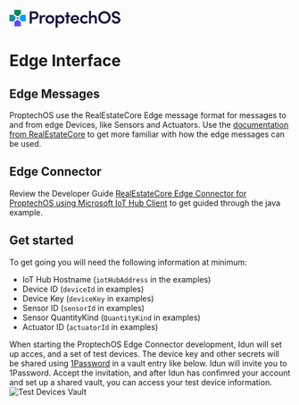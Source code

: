 ![ProptechOS logo](../images/ProptechOS-logotype-ex.png)

# Edge Interface

## Edge Messages
ProptechOS use the RealEstateCore Edge message format for messages to and from edge Devices, like Sensors and Actuators. Use the [documentation from RealEstateCore](https://github.com/RealEstateCore/rec/tree/master/api/edge_messages) to get more familiar with how the edge messages can be used.

## Edge Connector
Review the Developer Guide [RealEstateCore Edge Connector for ProptechOS using Microsoft IoT Hub Client](edge-connector-module) to get guided through the java example.

## Get started
To get going you will need the following information at minimum:
- IoT Hub Hostname (`iotHubAddress` in the examples)
- Device ID (`deviceId` in examples)
- Device Key (`deviceKey` in examples)
- Sensor ID (`sensorId` in examples)
- Sensor QuantityKind (`QuantityKind` in examples)
- Actuator ID (`actuatorId` in examples)

When starting the ProptechOS Edge Connector development, Idun will set up acces, and a set of test devices. The device key and other secrets will be shared using [1Password](https://1password.com/) in a vault entry like below. Idun will invite you to 1Password. Accept the invitation, and after Idun has confimred your account and set up a shared vault, you can access your test device information.
![Test Devices Vault](images/ProptechOS-Edge-Interface/1Pass_Test_Devices.png)
